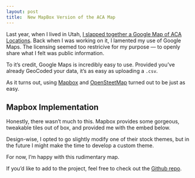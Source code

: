 ```yaml
---
layout: post
title:  New MapBox Version of the ACA Map
---
```


Last year, when I lived in Utah, [I slapped together a Google Map of ACA Locations](http://bernardr.com/unknown/affordable-care-act/). Back when I was working on it, I lamented my use of Google Maps. The licensing seemed too restricive for my purpose — to openly share what I felt was public information.

To it’s credit, Google Maps is incredibly easy to use. Provided you’ve already GeoCoded your data, it’s as easy as uploading a `.csv`.

As it turns out, using [Mapbox](http://mapbox.com) and [OpenSteetMap](http://openstreetmap.com) turned out to be just as easy.

## Mapbox Implementation

Honestly, there wasn’t much to this. Mapbox provides some gorgeous, tweakable tiles out of box, and provided me with the embed below.

Design-wise, I opted to go slightly modify one of their stock themes, but in the future I might make the time to develop a custom theme.

For now, I’m happy with this rudimentary map.

If you’d like to add to the project, feel free to check out the [Github repo](https://github.com/bernardr/aca-mapping).
